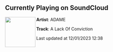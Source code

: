 ## Currently Playing on SoundCloud

[<img align="left" width="100" src="https://i1.sndcdn.com/artworks-C2Od3SrHyiIuBTBs-kdQrNA-t500x500.jpg">](https://soundcloud.com/adamenoise/a-lack-of-conviction)

**Artist**: ADAME 

**Track**: A Lack Of Conviction

Last updated at 12/01/2023 12:38
